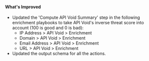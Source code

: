 #### What's Improved
- Updated the 'Compute API Void Summary' step in the following enrichment playbooks to take API Void's inverse threat score into account (100 is good and 0 is bad):
  - IP Address > API Void > Enrichment
  - Domain > API Void > Enrichment
  - Email Address > API Void > Enrichment
  - URL > API Void > Enrichment
- Updated the output schema for all the actions.
